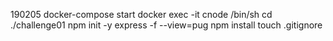 190205
docker-compose start
docker exec -it cnode /bin/sh
cd ./challenge01
  npm init -y
express -f --view=pug
npm install
touch .gitignore
